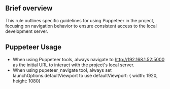## Brief overview
This rule outlines specific guidelines for using Puppeteer in the project, focusing on navigation behavior to ensure consistent access to the local development server.

## Puppeteer Usage
- When using Puppeteer tools, always navigate to http://192.168.1.52:5000 as the initial URL to interact with the project's local server.
- When using pupeteer_navigate tool, always set launchOptions.defaultViewport to use defaultViewport: { width: 1920, height: 1080}
